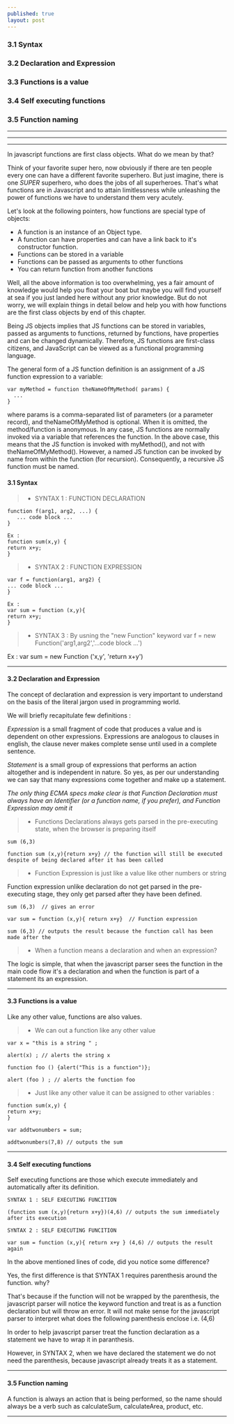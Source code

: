 ```yaml
---
published: true
layout: post
---
```


### 3.1 Syntax

### 3.2 Declaration and Expression

### 3.3 Functions is a value

### 3.4 Self executing functions 

### 3.5 Function naming 

---
---
---

In javascript functions are first class objects. What do we mean by that?

Think of your favorite  super hero, now obviously if there are ten people every one can have a different favorite superhero. But just imagine, there is one _SUPER_ superhero, who does the jobs of all superheroes. That's what functions are in Javascript and to attain limitlessness while unleashing the power of functions we have to understand them very acutely. 

Let's look at the following pointers, how functions are special type of objects: 

- A function is an instance of an Object type. 
- A function can have properties and can have a link back to it's constructor function. 
- Functions can be stored in a variable
- Functions can be passed as arguments to other functions
- You can return function from another functions 

Well, all the above information is too overwhelming, yes a fair amount of knowledge would help you float your boat but maybe you will find yourself at sea if you just landed here without any prior knowledge. But do not worry, we will explain things in detail below and help you with how functions are the first class objects by end of this chapter. 

Being JS objects implies that JS functions can be stored in variables, passed as arguments to functions, returned by functions, have properties and can be changed dynamically. Therefore, JS functions are first-class citizens, and JavaScript can be viewed as a functional programming language.

The general form of a JS function definition is an assignment of a JS function expression to a variable:

```
var myMethod = function theNameOfMyMethod( params) {
  ...
}
```

where params is a comma-separated list of parameters (or a parameter record), and theNameOfMyMethod is optional. When it is omitted, the method/function is anonymous. In any case, JS functions are normally invoked via a variable that references the function. In the above case, this means that the JS function is invoked with myMethod(), and not with theNameOfMyMethod(). However, a named JS function can be invoked by name from within the function (for recursion). Consequently, a recursive JS function must be named.


#### **3.1 Syntax**

> - SYNTAX 1 : FUNCTION DECLARATION

```
function f(arg1, arg2, ...) {
   ... code block ...
}

Ex : 
function sum(x,y) {
return x+y;
}

```

> - SYNTAX 2 : FUNCTION EXPRESSION

```
var f = function(arg1, arg2) { 
... code block ... 
}

Ex : 
var sum = function (x,y){
return x+y;
}

```

> - SYNTAX 3 : By usning the "new Function" keyword
var f = new Function('arg1,arg2','...code block ...')

Ex : 
var sum = new Function ('x,y', 'return x+y')

---

#### **3.2 Declaration and Expression**

The concept of declaration and expression is very important to understand on the basis of the literal jargon used in programming world. 

We will briefly recapitulate few definitions : 

_Expression_ is a small fragment of code that produces a value and is dependent on other expressions. Expressions are analogous to clauses in english, the clause never makes complete sense until used in a complete sentence. 

_Statement_ is a small group of expressions that performs an action altogether and is independent in nature. So yes, as per our understanding we can say that many expressions come together and make up a statement. 

_The only thing ECMA specs make clear is that Function Declaration must always have an Identifier (or a function name, if you prefer), and Function Expression may omit it_

> - Functions Declarations always gets parsed in the pre-executing state, when the browser is preparing itself

```
sum (6,3)

function sum (x,y){return x+y} // the function will still be executed despite of being declared after it has been called

```

> - Function Expression is just like a value like other numbers or string

Function expression unlike declaration do not get parsed in the pre-executing stage, they only get parsed after they have been defined. 

```
sum (6,3)  // gives an error

var sum = function (x,y){ return x+y}  // Function expression 

sum (6,3) // outputs the result because the function call has been made after the 
```

> - When a function means a declaration and when an expression?

The logic is simple, that when the javascript parser sees the function in the main code flow it's a declaration and when the function is part of a statement its an expression.


---

#### **3.3 Functions is a value**

Like any other value, functions are also values. 

> - We can out a function like any other value

```
var x = "this is a string " ;

alert(x) ; // alerts the string x

function foo () {alert("This is a function")};

alert (foo ) ; // alerts the function foo

```

> - Just like any other value it can be assigned to other variables : 

```
function sum(x,y) {
return x+y;
}

var addtwonumbers = sum;

addtwonumbers(7,8) // outputs the sum

```

---

#### **3.4 Self executing functions**

Self executing functions are those which execute immediately and automatically after its definition. 

```
SYNTAX 1 : SELF EXECUTING FUNCITION

(function sum (x,y){return x+y})(4,6) // outputs the sum immediately after its execution

SYNTAX 2 : SELF EXECUTING FUNCITION

var sum = function (x,y){ return x+y } (4,6) // outputs the result again

```

In the above mentioned lines of code, did you notice some difference?

Yes, the first difference is that SYNTAX 1 requires parenthesis around the function. why?

That's because if the function will not be wrapped by the parenthesis, the javascript parser will notice the keyword function and treat is as a function declaration but will throw an error. It will not make sense for the javascript parser to interpret what does the following parenthesis enclose i.e. (4,6)

In order to help javascript parser treat the function declaration as a statement we have to wrap it in paranthesis. 

However, in SYNTAX 2, when we have declared the statement we do not need the parenthesis, because javascript already treats it as a statement. 

---


#### **3.5 Function naming**

A function is always an action that is being performed, so the name should always be a verb such as calculateSum, calculateArea, product, etc. 


---
